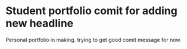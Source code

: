 # Student portfolio comit for adding new headline

Personal portfolio in making. trying to get good comit message for now.